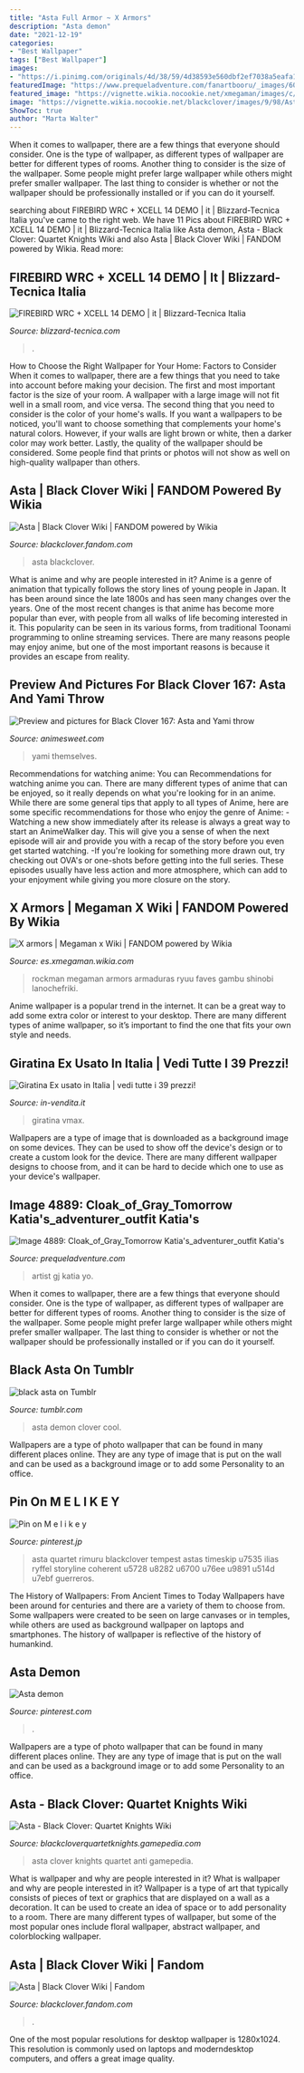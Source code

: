 ```yaml
---
title: "Asta Full Armor ~ X Armors"
description: "Asta demon"
date: "2021-12-19"
categories:
- "Best Wallpaper"
tags: ["Best Wallpaper"]
images:
- "https://i.pinimg.com/originals/4d/38/59/4d38593e560dbf2ef7038a5eafa17942.jpg"
featuredImage: "https://www.prequeladventure.com/fanartbooru/_images/60ad3ffd0a58abfc896c50a7b2baab00/4889 - Cloak_of_Gray_Tomorrow Katia&#039;s_adventurer_outfit Katia&#039;s_wizard_robe Kvatch_arena_armor PREQUEL_title artist:Artist-GJ booze character:Katia_Managan magic_fire painted_underwear pineapple rags very_casually_underdressed yo-yo.png"
featured_image: "https://vignette.wikia.nocookie.net/xmegaman/images/c/c5/Rockman_Armor_Series_X_1_6_by_kagami5566.jpg/revision/latest?cb=20090903232732&amp;path-prefix=es"
image: "https://vignette.wikia.nocookie.net/blackclover/images/9/98/Asta_profile.png/revision/latest?cb=20150719164752"
ShowToc: true
author: "Marta Walter"
---
```



When it comes to wallpaper, there are a few things that everyone should consider. One is the type of wallpaper, as different types of wallpaper are better for different types of rooms. Another thing to consider is the size of the wallpaper. Some people might prefer large wallpaper while others might prefer smaller wallpaper. The last thing to consider is whether or not the wallpaper should be professionally installed or if you can do it yourself.

	

		
searching about FIREBIRD WRC + XCELL 14 DEMO | it | Blizzard-Tecnica Italia you've came to the right web. We have 11 Pics about FIREBIRD WRC + XCELL 14 DEMO | it | Blizzard-Tecnica Italia like Asta demon, Asta - Black Clover: Quartet Knights Wiki and also Asta | Black Clover Wiki | FANDOM powered by Wikia. Read more:
		
    
## FIREBIRD WRC + XCELL 14 DEMO | It | Blizzard-Tecnica Italia

<img loading=lazy src="https://www.blizzard-tecnica.com/storage/thumbs/Product/1376__resize_rotate_8a2223fb001-firebird-wrc-xcell14-demo-camber.png" onerror="this.onerror=null;this.src='https://tse2.mm.bing.net/th?id=OIP.PWQqPvd_lr-FixlYsIblfwHaCD&amp;pid=15.1';" alt="FIREBIRD WRC + XCELL 14 DEMO | it | Blizzard-Tecnica Italia">

_Source: blizzard-tecnica.com_

>. 

	

How to Choose the Right Wallpaper for Your Home: Factors to Consider
When it comes to wallpaper, there are a few things that you need to take into account before making your decision. The first and most important factor is the size of your room. A wallpaper with a large image will not fit well in a small room, and vice versa. 
The second thing that you need to consider is the color of your home's walls. If you want a wallpapers to be noticed, you'll want to choose something that complements your home's natural colors. However, if your walls are light brown or white, then a darker color may work better. 
Lastly, the quality of the wallpaper should be considered. Some people find that prints or photos will not show as well on high-quality wallpaper than others.

    
## Asta | Black Clover Wiki | FANDOM Powered By Wikia

<img loading=lazy src="https://vignette.wikia.nocookie.net/blackclover/images/9/98/Asta_profile.png/revision/latest?cb=20150719164752" onerror="this.onerror=null;this.src='https://tse2.mm.bing.net/th?id=OIP.L_peQNEorlgu4CjL_6xytAHaNh&amp;pid=15.1';" alt="Asta | Black Clover Wiki | FANDOM powered by Wikia">

_Source: blackclover.fandom.com_

>asta blackclover. 

	

What is anime and why are people interested in it?
Anime is a genre of animation that typically follows the story lines of young people in Japan. It has been around since the late 1800s and has seen many changes over the years. One of the most recent changes is that anime has become more popular than ever, with people from all walks of life becoming interested in it. This popularity can be seen in its various forms, from traditional Toonami programming to online streaming services. There are many reasons people may enjoy anime, but one of the most important reasons is because it provides an escape from reality.

    
## Preview And Pictures For Black Clover 167: Asta And Yami Throw

<img loading=lazy src="https://animesweet.com/img/2021/preview-and-pictures-for-black-clover-167-asta-and-yami-throw-themselves-against-dante.jpg" onerror="this.onerror=null;this.src='https://tse2.mm.bing.net/th?id=OIP.T8sKjMg3g5Bqa62ks37h_QHaEK&amp;pid=15.1';" alt="Preview and pictures for Black Clover 167: Asta and Yami throw">

_Source: animesweet.com_

>yami themselves. 

	

Recommendations for watching anime: You can
Recommendations for watching anime you can. There are many different types of anime that can be enjoyed, so it really depends on what you're looking for in an anime. While there are some general tips that apply to all types of Anime, here are some specific recommendations for those who enjoy the genre of Anime: 
-Watching a new show immediately after its release is always a great way to start an AnimeWalker day. This will give you a sense of when the next episode will air and provide you with a recap of the story before you even get started watching. 
-If you're looking for something more drawn out, try checking out OVA's or one-shots before getting into the full series. These episodes usually have less action and more atmosphere, which can add to your enjoyment while giving you more closure on the story.

    
## X Armors | Megaman X Wiki | FANDOM Powered By Wikia

<img loading=lazy src="https://vignette.wikia.nocookie.net/xmegaman/images/c/c5/Rockman_Armor_Series_X_1_6_by_kagami5566.jpg/revision/latest?cb=20090903232732&amp;path-prefix=es" onerror="this.onerror=null;this.src='https://tse3.mm.bing.net/th?id=OIP.uAE3gSmuHK45HAG4Px8MxAHaGe&amp;pid=15.1';" alt="X armors | Megaman x Wiki | FANDOM powered by Wikia">

_Source: es.xmegaman.wikia.com_

>rockman megaman armors armaduras ryuu faves gambu shinobi lanochefriki. 

	

Anime wallpaper is a popular trend in the internet. It can be a great way to add some extra color or interest to your desktop. There are many different types of anime wallpaper, so it’s important to find the one that fits your own style and needs.

    
## Giratina Ex Usato In Italia | Vedi Tutte I 39 Prezzi!

<img loading=lazy src="https://i.ebayimg.com/00/s/MTAyNFg3MzM=/z/67IAAOSwcCNgyRpR/$_1.JPG" onerror="this.onerror=null;this.src='https://tse3.mm.bing.net/th?id=OIP.c82iY5FMZ7ljsQYMfYtkMwAAAA&amp;pid=15.1';" alt="Giratina Ex usato in Italia | vedi tutte i 39 prezzi!">

_Source: in-vendita.it_

>giratina vmax. 

	

Wallpapers are a type of image that is downloaded as a background image on some devices. They can be used to show off the device's design or to create a custom look for the device. There are many different wallpaper designs to choose from, and it can be hard to decide which one to use as your device's wallpaper.

    
## Image 4889: Cloak_of_Gray_Tomorrow Katia&#039;s_adventurer_outfit Katia&#039;s

<img loading=lazy src="https://www.prequeladventure.com/fanartbooru/_images/60ad3ffd0a58abfc896c50a7b2baab00/4889 - Cloak_of_Gray_Tomorrow Katia&#039;s_adventurer_outfit Katia&#039;s_wizard_robe Kvatch_arena_armor PREQUEL_title artist:Artist-GJ booze character:Katia_Managan magic_fire painted_underwear pineapple rags very_casually_underdressed yo-yo.png" onerror="this.onerror=null;this.src='https://tse4.mm.bing.net/th?id=OIP.YK0__QpYq_yJbFCnsrqrAAHaEI&amp;pid=15.1';" alt="Image 4889: Cloak_of_Gray_Tomorrow Katia&#039;s_adventurer_outfit Katia&#039;s">

_Source: prequeladventure.com_

>artist gj katia yo. 

	

When it comes to wallpaper, there are a few things that everyone should consider. One is the type of wallpaper, as different types of wallpaper are better for different types of rooms. Another thing to consider is the size of the wallpaper. Some people might prefer large wallpaper while others might prefer smaller wallpaper. The last thing to consider is whether or not the wallpaper should be professionally installed or if you can do it yourself.

    
## Black Asta On Tumblr

<img loading=lazy src="https://66.media.tumblr.com/30622438b5cae0b178e4ec8984a7c77b/tumblr_pk443u7n8M1v0hjo2_540.jpg" onerror="this.onerror=null;this.src='https://tse3.mm.bing.net/th?id=OIP.sMEuVBlsqYzToVm9iyfZMwHaEK&amp;pid=15.1';" alt="black asta on Tumblr">

_Source: tumblr.com_

>asta demon clover cool. 

	



Wallpapers are a type of photo wallpaper that can be found in many different places online. They are any type of image that is put on the wall and can be used as a background image or to add some Personality to an office.

    
## Pin On M E L I K E Y

<img loading=lazy src="https://i.pinimg.com/originals/00/22/54/0022544cf49d6a74d2d54a373f5ada09.png" onerror="this.onerror=null;this.src='https://tse1.mm.bing.net/th?id=OIP.aAun0iNIcxNDLeR8Q9TybwHaIi&amp;pid=15.1';" alt="Pin on M e l i k e y">

_Source: pinterest.jp_

>asta quartet rimuru blackclover tempest astas timeskip u7535 ilias ryffel storyline coherent u5728 u8282 u6700 u76ee u9891 u514d u7ebf guerreros. 

	

The History of Wallpapers: From Ancient Times to Today
Wallpapers have been around for centuries and there are a variety of them to choose from. Some wallpapers were created to be seen on large canvases or in temples, while others are used as background wallpaper on laptops and smartphones. The history of wallpaper is reflective of the history of humankind.

    
## Asta Demon

<img loading=lazy src="https://i.pinimg.com/originals/4d/38/59/4d38593e560dbf2ef7038a5eafa17942.jpg" onerror="this.onerror=null;this.src='https://tse2.mm.bing.net/th?id=OIP.g162oG7LDjXg7yzMuWhlWAHaEP&amp;pid=15.1';" alt="Asta demon">

_Source: pinterest.com_

>. 

	



Wallpapers are a type of photo wallpaper that can be found in many different places online. They are any type of image that is put on the wall and can be used as a background image or to add some Personality to an office.

    
## Asta - Black Clover: Quartet Knights Wiki

<img loading=lazy src="https://gamepedia.cursecdn.com/blackcloverquartetknights_gamepedia_en/thumb/5/51/Asta.png/300px-Asta.png?version=0698e3ab8404ab9c57a25d1b29abab78" onerror="this.onerror=null;this.src='https://tse1.mm.bing.net/th?id=OIP.gc1nYCW1gJ9Cf36OgjbuCAAAAA&amp;pid=15.1';" alt="Asta - Black Clover: Quartet Knights Wiki">

_Source: blackcloverquartetknights.gamepedia.com_

>asta clover knights quartet anti gamepedia. 

	

What is wallpaper and why are people interested in it?
What is wallpaper and why are people interested in it?
Wallpaper is a type of art that typically consists of pieces of text or graphics that are displayed on a wall as a decoration. It can be used to create an idea of space or to add personality to a room. There are many different types of wallpaper, but some of the most popular ones include floral wallpaper, abstract wallpaper, and colorblocking wallpaper.

    
## Asta | Black Clover Wiki | Fandom

<img loading=lazy src="https://static.wikia.nocookie.net/black-clover-grimoire/images/5/51/Asta.png/revision/latest/scale-to-width-down/350?cb=20190225144651&amp;path-prefix=pl" onerror="this.onerror=null;this.src='https://tse2.mm.bing.net/th?id=OIP.LKOIVdMpatltMpqHn2Ie8gAAAA&amp;pid=15.1';" alt="Asta | Black Clover Wiki | Fandom">

_Source: blackclover.fandom.com_

>. 

	

One of the most popular resolutions for desktop wallpaper is 1280x1024. This resolution is commonly used on laptops and moderndesktop computers, and offers a great image quality.

